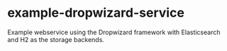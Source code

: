 example-dropwizard-service
==========================

Example webservice using the Dropwizard framework with Elasticsearch and H2 as the storage backends.
